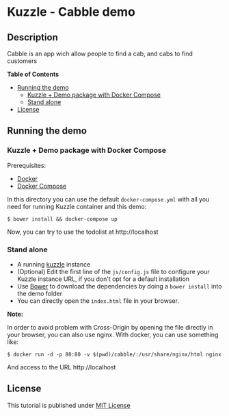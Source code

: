 # Kuzzle - Cabble demo

## Description

Cabble is an app wich allow people to find a cab, and cabs to find customers

<!-- START doctoc generated TOC please keep comment here to allow auto update -->
<!-- DON'T EDIT THIS SECTION, INSTEAD RE-RUN doctoc TO UPDATE -->
**Table of Contents**

- [Running the demo](#running-the-demo)
  - [Kuzzle + Demo package with Docker Compose](#kuzzle--demo-package-with-docker-compose)
  - [Stand alone](#stand-alone)
- [License](#license)

<!-- END doctoc generated TOC please keep comment here to allow auto update -->


## Running the demo

### Kuzzle + Demo package with Docker Compose

Prerequisites:

* [Docker](https://docs.docker.com/installation/#installation)
* [Docker Compose](https://docs.docker.com/compose/install/)

In this directory you can use the default `docker-compose.yml` with all you need for running Kuzzle container and this demo:

```
$ bower install && docker-compose up
```

Now, you can try to use the todolist at http://localhost

### Stand alone

* A running [kuzzle](https://github.com/kuzzleio/kuzzle) instance
* (Optional) Edit the first line of the ``js/config.js`` file to configure your Kuzzle instance URL, if you don't opt for a default installation
* Use [Bower](http://bower.io) to download the dependencies by doing a ```bower install``` into the demo folder
* You can directly open the `index.html` file in your browser.

**Note:**

In order to avoid problem with Cross-Origin by opening the file directly in your browser, you can also use nginx. With docker, you can use something like:

    $ docker run -d -p 80:80 -v $(pwd)/cabble/:/usr/share/nginx/html nginx

And access to the URL http://localhost

## License

This tutorial is published under [MIT License](LICENSE)